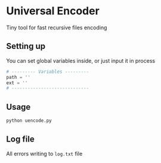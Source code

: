# Universal Encoder

Tiny tool for fast recursive files encoding 


## Setting up

You can set global variables inside, or just input it in process

```py
# --------- Variables ---------
path = ''
ext = ''
# -----------------------------
```

## Usage

```bash
python uencode.py
```

## Log file

All errors writing to `log.txt` file